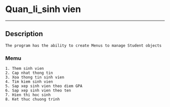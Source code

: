 # Quan_li_sinh vien
--------------------------------------------------------------------------------------
## Description
    The program has the ability to create Menus to manage Student objects
### Memu
    1. Them sinh vien
    2. Cap nhat thong tin
    3. Xoa thong tin sinh vien
    4. Tim kiem sinh vien
    5. Sap xep sinh vien theo diem GPA
    6. Sap xep sinh vien theo ten
    7. Hien thi hoc sinh
    8. Ket thuc chuong trinh
